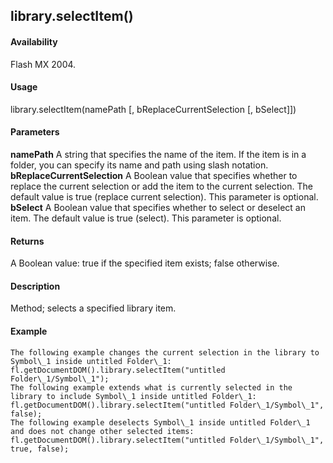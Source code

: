 ## library.selectItem()

#### Availability

Flash MX 2004.

#### Usage

library.selectItem(namePath \[, bReplaceCurrentSelection \[, bSelect\]\])

#### Parameters

**namePath** A string that specifies the name of the item. If the item is in a folder, you can specify its name and path using slash notation.
**bReplaceCurrentSelection** A Boolean value that specifies whether to replace the current selection or add the item to the current selection. The default value is true (replace current selection). This parameter is optional.
**bSelect** A Boolean value that specifies whether to select or deselect an item. The default value is true (select). This parameter is optional.

#### Returns

A Boolean value: true if the specified item exists; false otherwise.

#### Description

Method; selects a specified library item.

#### Example

```
The following example changes the current selection in the library to Symbol\_1 inside untitled Folder\_1: fl.getDocumentDOM().library.selectItem("untitled Folder\_1/Symbol\_1");
The following example extends what is currently selected in the library to include Symbol\_1 inside untitled Folder\_1:
fl.getDocumentDOM().library.selectItem("untitled Folder\_1/Symbol\_1", false);
The following example deselects Symbol\_1 inside untitled Folder\_1 and does not change other selected items:
fl.getDocumentDOM().library.selectItem("untitled Folder\_1/Symbol\_1", true, false);

```